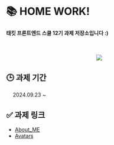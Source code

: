 # 📚 HOME WORK!

#### 태킷 프론트엔드 스쿨 12기 과제 저장소입니다 :)

</br>

<p align="center">
<img src=https://github.com/user-attachments/assets/d96bffb6-944b-408e-8e0f-0e17ab1f7cd1 />
</p>

## 🕒 과제 기간

&emsp; 2024.09.23 ~

## ✅ 과제 링크

- [About_ME](https://github.com/BomEllen/homework/blob/131065593c0141dabc4920e79f155a688a48f2cf/about-me.md)
- [Avatars](https://bomellen.github.io/homework/avatars/avatars.html)

</br>
</br>
